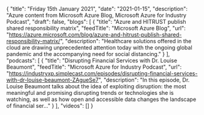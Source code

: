 {
  "title": "Friday 15th January 2021",
  "date": "2021-01-15",
  "description": "Azure content from Microsoft Azure Blog, Microsoft Azure for Industry Podcast",
  "draft": false,
  "blogs": [
    {
      "title": "Azure and HITRUST publish shared responsibility matrix",
      "feedTitle": "Microsoft Azure Blog",
      "url": "https://azure.microsoft.com/blog/azure-and-hitrust-publish-shared-responsibility-matrix/",
      "description": "Healthcare solutions offered in the cloud are drawing unprecedented attention today with the ongoing global pandemic and the accompanying need for social distancing."
    }
  ],
  "podcasts": [
    {
      "title": "Disrupting Financial Services with Dr. Louise Beaumont",
      "feedTitle": "Microsoft Azure for Industry Podcast",
      "url": "https://industryxp.simplecast.com/episodes/disrupting-financial-services-with-dr-louise-beaumont-ZAgueSe7",
      "description": "In this episode, Dr. Louise Beaumont talks about the idea of exploiting disruption: the most meaningful and promising disrupting trends or technologies she is watching, as well as how open and accessible data changes the landscape of financial ser..."
    }
  ],
  "videos": []
}